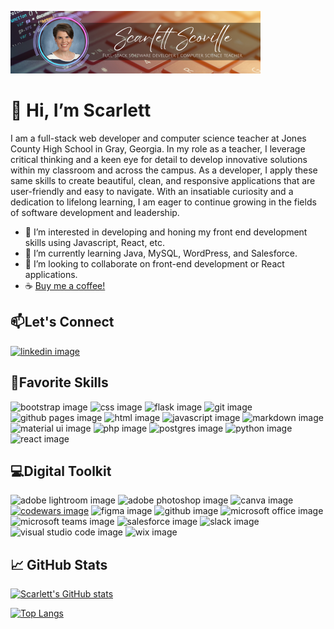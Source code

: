 ![decorative banner image](scovillebanner1.png)

# 👋 Hi, I’m Scarlett

I am a full-stack web developer and computer science teacher at Jones County High School in Gray, Georgia. In my role as a teacher, I leverage critical thinking and a keen eye for detail to develop innovative solutions within my classroom and across the campus. As a developer, I apply these same skills to create beautiful, clean, and responsive applications that are user-friendly and easy to navigate. With an insatiable curiosity and a dedication to lifelong learning, I am eager to continue growing in the fields of software development and leadership.

- 👀 I’m interested in developing and honing my front end development skills using Javascript, React, etc.
- 🌱 I’m currently learning Java, MySQL, WordPress, and Salesforce.
- 💞️ I’m looking to collaborate on front-end development or React applications.
- ☕ [Buy me a coffee!](https://www.buymeacoffee.com/kscarletts)

## :mailbox:Let's Connect

[![linkedin image](https://img.shields.io/badge/LinkedIn-0077B5?style=for-the-badge&logo=linkedin&logoColor=white)](https://linkedin.com/in/scarlettscoville)

## :briefcase:Favorite Skills

![bootstrap image](https://img.shields.io/badge/Bootstrap-563D7C?style=for-the-badge&logo=bootstrap&logoColor=white)
![css image](https://img.shields.io/badge/CSS3-1572B6?style=for-the-badge&logo=css3&logoColor=white)
![flask image](https://img.shields.io/badge/Flask-000000?style=for-the-badge&logo=flask&logoColor=white)
![git image](https://img.shields.io/badge/GIT-E44C30?style=for-the-badge&logo=git&logoColor=white)
![github pages image](https://img.shields.io/badge/GitHub%20Pages-222222?style=for-the-badge&logo=GitHub%20Pages&logoColor=white)
![html image](https://img.shields.io/badge/HTML5-E34F26?style=for-the-badge&logo=html5&logoColor=white)
![javascript image](https://img.shields.io/badge/JavaScript-323330?style=for-the-badge&logo=javascript&logoColor=F7DF1E)
![markdown image](https://img.shields.io/badge/Markdown-000000?style=for-the-badge&logo=markdown&logoColor=white)
![material ui image](https://img.shields.io/badge/Material--UI-0081CB?style=for-the-badge&logo=material-ui&logoColor=white)
![php image](https://img.shields.io/badge/PHP-777BB4?style=for-the-badge&logo=php&logoColor=white)
![postgres image](https://img.shields.io/badge/PostgreSQL-316192?style=for-the-badge&logo=postgresql&logoColor=white)
![python image](https://img.shields.io/badge/Python-3776AB?style=for-the-badge&logo=python&logoColor=white)
![react image](https://img.shields.io/badge/React-20232A?style=for-the-badge&logo=react&logoColor=61DAFB)

## :computer:Digital Toolkit

![adobe lightroom image](https://img.shields.io/badge/Adobe%20Lightroom-31A8FF?style=for-the-badge&logo=Adobe%20Lightroom&logoColor=white)
![adobe photoshop image](https://img.shields.io/badge/Adobe%20Photoshop-31A8FF?style=for-the-badge&logo=Adobe%20Photoshop&logoColor=black)
![canva image](https://img.shields.io/badge/Canva-%2300C4CC.svg?&style=for-the-badge&logo=Canva&logoColor=white)
[![codewars image](https://img.shields.io/badge/Codewars-B1361E?style=for-the-badge&logo=Codewars&logoColor=white)](https://www.codewars.com/users/scarlettscoville)
![figma image](https://img.shields.io/badge/Figma-F24E1E?style=for-the-badge&logo=figma&logoColor=white)
![github image](https://img.shields.io/badge/GitHub-100000?style=for-the-badge&logo=github&logoColor=white)
![microsoft office image](https://img.shields.io/badge/Microsoft_Office-D83B01?style=for-the-badge&logo=microsoft-office&logoColor=white)
![microsoft teams image](https://img.shields.io/badge/Microsoft_Teams-6264A7?style=for-the-badge&logo=microsoft-teams&logoColor=white)
![salesforce image](https://img.shields.io/badge/Salesforce-00A1E0?style=for-the-badge&logo=Salesforce&logoColor=white)
![slack image](https://img.shields.io/badge/Slack-4A154B?style=for-the-badge&logo=slack&logoColor=white)
![visual studio code image](https://img.shields.io/badge/Visual_Studio_Code-0078D4?style=for-the-badge&logo=visual%20studio%20code&logoColor=white)
![wix image](https://img.shields.io/badge/Wix-000?style=for-the-badge&logo=wix&logoColor=white)

## 📈 GitHub Stats 

[![Scarlett's GitHub stats](https://github-readme-stats.vercel.app/api?username=scarlettscoville&show_icons=true&theme=midnight-purple)](https://github.com/scarlettscoville)

[![Top Langs](https://github-readme-stats.vercel.app/api/top-langs/?username=scarlettscoville&hide=Jupyter%20Notebook&show_icons=true&theme=midnight-purple)](https://github.com/scarlettscoville)

